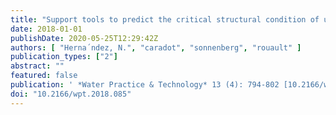 ```yaml
---
title: "Support tools to predict the critical structural condition of uninspected pipes for case studies of Germany and Colombia"
date: 2018-01-01
publishDate: 2020-05-25T12:29:42Z
authors: [ "Herna´ndez, N.", "caradot", "sonnenberg", "rouault" ]
publication_types: ["2"]
abstract: ""
featured: false
publication: ' *Water Practice & Technology* 13 (4): 794-802 [10.2166/wpt.2018.085](https://doi.org/10.2166/wpt.2018.085)'
doi: "10.2166/wpt.2018.085"
---
```


